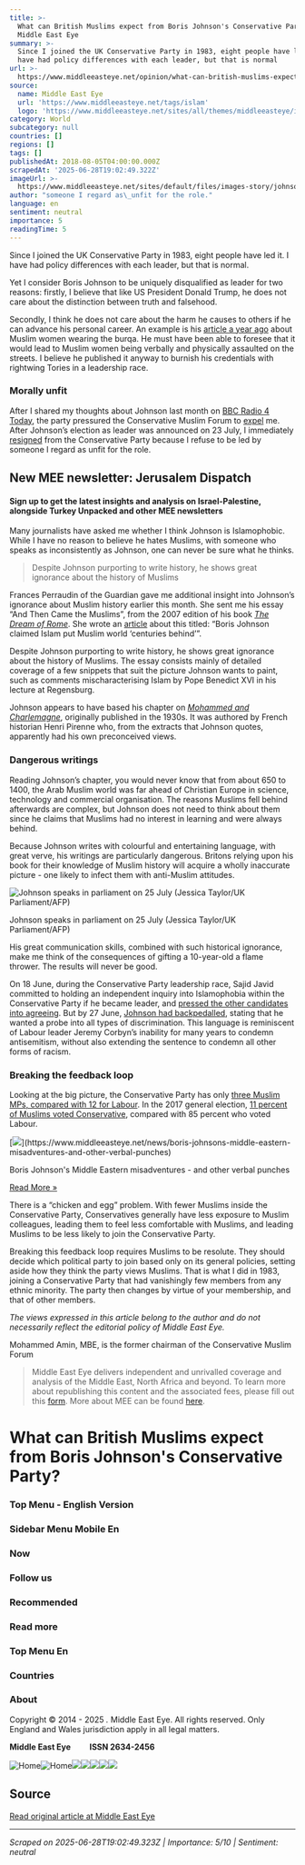 ```yaml
---
title: >-
  What can British Muslims expect from Boris Johnson's Conservative Party? |
  Middle East Eye
summary: >-
  Since I joined the UK Conservative Party in 1983, eight people have led it.  I
  have had policy differences with each leader, but that is normal
url: >-
  https://www.middleeasteye.net/opinion/what-can-british-muslims-expect-boris-johnsons-conservative-party
source:
  name: Middle East Eye
  url: 'https://www.middleeasteye.net/tags/islam'
  logo: 'https://www.middleeasteye.net/sites/all/themes/middleeasteye/images/logo.png'
category: World
subcategory: null
countries: []
regions: []
tags: []
publishedAt: 2018-08-05T04:00:00.000Z
scrapedAt: '2025-06-28T19:02:49.322Z'
imageUrl: >-
  https://www.middleeasteye.net/sites/default/files/images-story/johnson_2019_afp_1.jpg
author: "someone I regard as\_unfit for the role."
language: en
sentiment: neutral
importance: 5
readingTime: 5
---
```

Since I joined the UK Conservative Party in 1983, eight people have led it. I have had policy differences with each leader, but that is normal.

Yet I consider Boris Johnson to be uniquely disqualified as leader for two reasons: firstly, I believe that like US President Donald Trump, he does not care about the distinction between truth and falsehood.

Secondly, I think he does not care about the harm he causes to others if he can advance his personal career. An example is his [article a year ago](https://www.telegraph.co.uk/news/2018/08/05/denmark-has-got-wrong-yes-burka-oppressive-ridiculous-still/) about Muslim women wearing the burqa. He must have been able to foresee that it would lead to Muslim women being verbally and physically assaulted on the streets. I believe he published it anyway to burnish his credentials with rightwing Tories in a leadership race.

### Morally unfit

After I shared my thoughts about Johnson last month on [BBC Radio 4 Today](https://twitter.com/BBCr4today/status/1139420407788797953?s=20), the party pressured the Conservative Muslim Forum to [expel](https://www.mohammedamin.com/Politics/Expulsion-by-Conservative-Muslim-Forum.html) me. After Johnson’s election as leader was announced on 23 July, I immediately [resigned](https://www.mohammedamin.com/Politics/Resigned-Conservative-Party-why.html) from the Conservative Party because I refuse to be led by someone I regard as unfit for the role.

## New MEE newsletter: Jerusalem Dispatch

#### Sign up to get the latest insights and analysis on  Israel-Palestine, alongside Turkey Unpacked and other MEE newsletters

Many journalists have asked me whether I think Johnson is Islamophobic. While I have no reason to believe he hates Muslims, with someone who speaks as inconsistently as Johnson, one can never be sure what he thinks.

> Despite Johnson purporting to write history, he shows great ignorance about the history of Muslims

Frances Perraudin of the Guardian gave me additional insight into Johnson’s ignorance about Muslim history earlier this month. She sent me his essay “And Then Came the Muslims”, from the 2007 edition of his book [_The Dream of Rome_](https://amzn.to/2OwTB1E). She wrote an [article](https://www.theguardian.com/politics/2019/jul/15/boris-johnson-islam-muslim-world-centuries-behind-2007-essay) about this titled: “Boris Johnson claimed Islam put Muslim world ‘centuries behind’”.

Despite Johnson purporting to write history, he shows great ignorance about the history of Muslims. The essay consists mainly of detailed coverage of a few snippets that suit the picture Johnson wants to paint, such as comments mischaracterising Islam by Pope Benedict XVI in his lecture at Regensburg.

Johnson appears to have based his chapter on [_Mohammed and Charlemagne_](https://amzn.to/2Y9UJgf), originally published in the 1930s. It was authored by French historian Henri Pirenne who, from the extracts that Johnson quotes, apparently had his own preconceived views.

### Dangerous writings

Reading Johnson’s chapter, you would never know that from about 650 to 1400, the Arab Muslim world was far ahead of Christian Europe in science, technology and commercial organisation. The reasons Muslims fell behind afterwards are complex, but Johnson does not need to think about them since he claims that Muslims had no interest in learning and were always behind.

Because Johnson writes with colourful and entertaining language, with great verve, his writings are particularly dangerous. Britons relying upon his book for their knowledge of Muslim history will acquire a wholly inaccurate picture - one likely to infect them with anti-Muslim attitudes.

![Johnson speaks in parliament on 25 July (Jessica Taylor/UK Parliament/AFP) ](https://www.middleeasteye.net/sites/default/files/johnson_parliament_2019_afp.jpg)

Johnson speaks in parliament on 25 July (Jessica Taylor/UK Parliament/AFP)

His great communication skills, combined with such historical ignorance, make me think of the consequences of gifting a 10-year-old a flame thrower. The results will never be good.

On 18 June, during the Conservative Party leadership race, Sajid Javid committed to holding an independent inquiry into Islamophobia within the Conservative Party if he became leader, and [pressed the other candidates into agreeing](https://www.telegraph.co.uk/politics/2019/06/18/no-deal-islamophobia-tory-leadership-candidates-said-bbc-debate/). But by 27 June, [Johnson had backpedalled](https://www.independent.co.uk/news/uk/politics/brexit-news-tory-leadership-contest-live-latest-updates-boris-johnson-election-race-a8977651.html#post-1168692252), stating that he wanted a probe into all types of discrimination. This language is reminiscent of Labour leader Jeremy Corbyn’s inability for many years to condemn antisemitism, without also extending the sentence to condemn all other forms of racism.

### Breaking the feedback loop

Looking at the big picture, the Conservative Party has only [three Muslim MPs, compared with 12 for Labour](http://muslimnews.co.uk/newspaper/home-news/record-number-muslim-mps-elected/). In the 2017 general election, [11 percent of Muslims voted Conservative](http://www.brin.ac.uk/religious-affiliation-and-party-choice-at-the-2017-general-election/), compared with 85 percent who voted Labour.

[![](https://www.middleeasteye.net/sites/default/files/styles/read_more/public/main-images/Mayor-of-London-Boris-Johnson-boxes-with-a-trainer-during-his-visit-to-Fight-for-Peace-Academy-in-North-Woolwich-Getty-640x480.png.webp?itok=3YUuKxI_)](https://www.middleeasteye.net/news/boris-johnsons-middle-eastern-misadventures-and-other-verbal-punches)

Boris Johnson's Middle Eastern misadventures - and other verbal punches

[Read More »](https://www.middleeasteye.net/news/boris-johnsons-middle-eastern-misadventures-and-other-verbal-punches)

There is a “chicken and egg” problem. With fewer Muslims inside the Conservative Party, Conservatives generally have less exposure to Muslim colleagues, leading them to feel less comfortable with Muslims, and leading Muslims to be less likely to join the Conservative Party.

Breaking this feedback loop requires Muslims to be resolute. They should decide which political party to join based only on its general policies, setting aside how they think the party views Muslims. That is what I did in 1983, joining a Conservative Party that had vanishingly few members from any ethnic minority. The party then changes by virtue of your membership, and that of other members.

_The views expressed in this article belong to the author and do not necessarily reflect the editorial policy of Middle East Eye._

Mohammed Amin, MBE, is the former chairman of the Conservative Muslim Forum

> Middle East Eye delivers independent and unrivalled coverage and analysis of the Middle East, North Africa and beyond. To learn more about republishing this content and the associated fees, please fill out this [form](https://middleeasteye.net/form/mee-syndication). More about MEE can be found [here](https://middleeasteye.net/about-middle-east-eye).

# What can British Muslims expect from Boris Johnson's Conservative Party?

### Top Menu - English Version

### Sidebar Menu Mobile En

### Now

### Follow us

### Recommended

### Read more

### Top Menu En

### Countries

### About

Copyright © 2014 - 2025 _._ Middle East Eye. All rights reserved. Only England and Wales jurisdiction apply in all legal matters.

**Middle East Eye          ISSN 2634-2456**

![Home](https://www.middleeasteye.net/themes/mee_subtheme/images/logo-mobile-en.svg)![Home](https://www.middleeasteye.net/themes/mee_subtheme/images/logo-mobile-en.svg)![](https://www.middleeasteye.net/sites/default/files/styles/author_thumbnail/public/pictures/2019-08/amin-jacket-full-size.jpg.webp?itok=eBG18kgb)![](https://www.middleeasteye.net/sites/default/files/styles/max_2600x2600/public/images-story/johnson_2019_afp_1.jpg.jpg?itok=KA6C-7iZ)![](https://www.middleeasteye.net/sites/default/files/styles/landing_tile/public/images-story/2017-09-18t144531z_1523696255_rc130ce14080_rtrmadp_3_un-assembly-trump_1.jpg.webp?itok=1Z4Ye5lc)![](https://www.middleeasteye.net/sites/default/files/styles/landing_tile/public/images-story/johnson_2019_afp_0.jpg.webp?itok=JMaCkJF0)![](https://www.middleeasteye.net/sites/default/files/styles/landing_tile/public/images-story/johnson_2019_afp.jpg.webp?itok=JoqkVnk_)


## Source

[Read original article at Middle East Eye](https://www.middleeasteye.net/opinion/what-can-british-muslims-expect-boris-johnsons-conservative-party)

---

*Scraped on 2025-06-28T19:02:49.323Z | Importance: 5/10 | Sentiment: neutral*